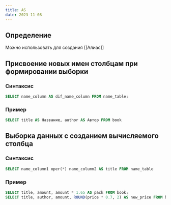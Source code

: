 ```yaml
---
title: AS
date: 2023-11-08
---
```

## Определение
Можно использовать для создания [[Алиас]]

## Присвоение новых имен столбцам при формировании выборки

### Синтаксис
```sql
SELECT name_column AS dif_name_column FROM name_table;
```

### Пример
```sql
SELECT title AS Название, author AS Автор FROM book
```

## Выборка данных с созданием вычисляемого столбца

### Синтаксис
```sql 
SELECT name_column1 oper(*) name_column2 AS title FROM name_table
```

### Пример
```sql
SELECT title, amount, amount * 1.65 AS pack FROM book;
SELECT title, author, amount, ROUND(price * 0.7, 2) AS new_price FROM book;
```